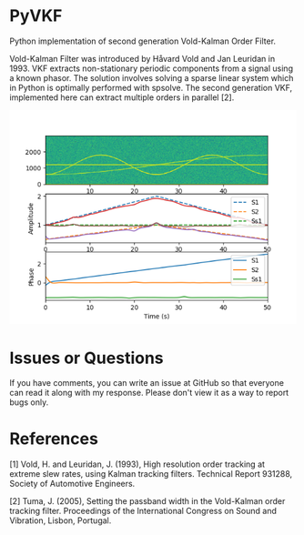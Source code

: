 # PyVKF
Python implementation of second generation Vold-Kalman Order Filter.

Vold-Kalman Filter was introduced by Håvard Vold and Jan Leuridan in 1993. VKF extracts non-stationary periodic components from a signal using a known phasor. The solution involves solving a sparse linear system which in Python is optimally performed with spsolve. The second generation VKF, implemented here can extract multiple orders in parallel [2].

![alt text](https://github.com/CyprienHoelzl/PyVKF/blob/master/VKF_Example.png)
# Issues or Questions
If you have comments, you can write an issue at GitHub so that everyone can read it along with my response. Please don't view it as a way to report bugs only. 

# References
[1] Vold, H. and Leuridan, J. (1993), High resolution order tracking at extreme slew rates, using Kalman tracking filters. Technical Report 931288, Society of Automotive Engineers.

[2] Tuma, J. (2005), Setting the passband width in the Vold-Kalman order tracking filter. Proceedings of the International Congress on Sound and Vibration, Lisbon, Portugal.

